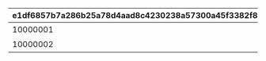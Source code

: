 |e1df6857b7a286b25a78d4aad8c4230238a57300a45f3382f89d9964c56ec9e0|9a81830068b8cdf7593456ddc4bc19aa12fd51ef70ae941915cc8d1adcf07c60|260e0c3370f56144c31548371d7bafde26201bc9c42c69262e7b7a6526011997|30d47ea9d8708171ab7bb74c69a077afa3335796bbca81147a8c0ee1b8a22af7|
| --- | --- | --- | --- |
|10000001|118501|カリンとカリンの机は同時に配置できません。|1|
|10000002|125701|カリンとカリンの机は同時に配置できません。|1|